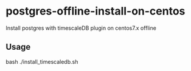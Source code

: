 # postgres-offline-install-on-centos
Install postgres with timescaleDB plugin on centos7.x offline

## Usage 
bash ./install_timescaledb.sh
